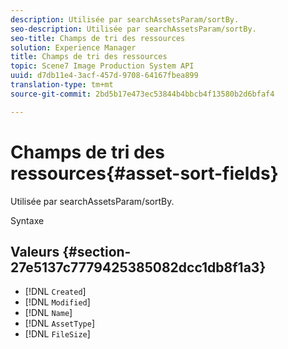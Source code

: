 ```yaml
---
description: Utilisée par searchAssetsParam/sortBy.
seo-description: Utilisée par searchAssetsParam/sortBy.
seo-title: Champs de tri des ressources
solution: Experience Manager
title: Champs de tri des ressources
topic: Scene7 Image Production System API
uuid: d7db11e4-3acf-457d-9708-64167fbea899
translation-type: tm+mt
source-git-commit: 2bd5b17e473ec53844b4bbcb4f13580b2d6bfaf4

---
```



# Champs de tri des ressources{#asset-sort-fields}

Utilisée par searchAssetsParam/sortBy.

Syntaxe

## Valeurs {#section-27e5137c7779425385082dcc1db8f1a3}

* [!DNL `Created`]
* [!DNL `Modified`]
* [!DNL `Name`]
* [!DNL `AssetType`]
* [!DNL `FileSize`]

